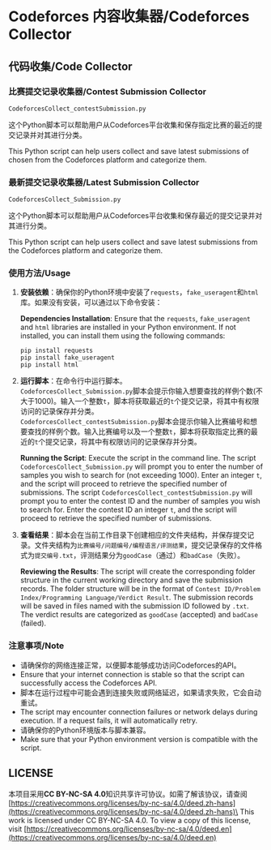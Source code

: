 # Codeforces 内容收集器/Codeforces Collector

## 代码收集/Code Collector

### 比赛提交记录收集器/Contest Submission Collector

`CodeforcesCollect_contestSubmission.py`

这个Python脚本可以帮助用户从Codeforces平台收集和保存指定比赛的最近的提交记录并对其进行分类。

This Python script can help users collect and save latest submissions of chosen from the Codeforces platform and categorize them.

### 最新提交记录收集器/Latest Submission Collector

`CodeforcesCollect_Submission.py`

这个Python脚本可以帮助用户从Codeforces平台收集和保存最近的提交记录并对其进行分类。

This Python script can help users collect and save latest submissions from the Codeforces platform and categorize them.

### 使用方法/Usage

1. **安装依赖**：确保你的Python环境中安装了`requests`，`fake_useragent`和`html`库。如果没有安装，可以通过以下命令安装：

   **Dependencies Installation**: Ensure that the `requests`, `fake_useragent` and `html` libraries are installed in your Python environment. If not installed, you can install them using the following commands:
   
   ```
   pip install requests
   pip install fake_useragent
   pip install html
   ```

3. **运行脚本**：在命令行中运行脚本。\
   `CodeforcesCollect_Submission.py`脚本会提示你输入想要查找的样例个数(不大于1000)。输入一个整数`t`，脚本将获取最近的`t`个提交记录，将其中有权限访问的记录保存并分类。\
   `CodeforcesCollect_contestSubmission.py`脚本会提示你输入比赛编号和想要查找的样例个数。输入比赛编号以及一个整数`t`，脚本将获取指定比赛的最近的`t`个提交记录，将其中有权限访问的记录保存并分类。

   **Running the Script**: Execute the script in the command line.
   The script `CodeforcesCollect_Submission.py` will prompt you to enter the number of samples you wish to search for (not exceeding 1000). Enter an integer `t`, and the script will proceed to retrieve the specified number of submissions.
   The script `CodeforcesCollect_contestSubmission.py` will prompt you to enter the contest ID and the number of samples you wish to search for. Enter the contest ID an integer `t`, and the script will proceed to retrieve the specified number of submissions.

5. **查看结果**：脚本会在当前工作目录下创建相应的文件夹结构，并保存提交记录。文件夹结构为`比赛编号/问题编号/编程语言/评测结果`，提交记录保存的文件格式为`提交编号.txt`，评测结果分为`goodCase`（通过）和`badCase`（失败）。

   **Reviewing the Results**: The script will create the corresponding folder structure in the current working directory and save the submission records. The folder structure will be in the format of `Contest ID/Problem Index/Programming Language/Verdict Result`. The submission records will be saved in files named with the submission ID followed by `.txt`. The verdict results are categorized as `goodCase` (accepted) and `badCase` (failed).

### 注意事项/Note

- 请确保你的网络连接正常，以便脚本能够成功访问Codeforces的API。
- Ensure that your internet connection is stable so that the script can successfully access the Codeforces API.
- 脚本在运行过程中可能会遇到连接失败或网络延迟，如果请求失败，它会自动重试。
- The script may encounter connection failures or network delays during execution. If a request fails, it will automatically retry.
- 请确保你的Python环境版本与脚本兼容。
- Make sure that your Python environment version is compatible with the script.

## LICENSE

本项目采用**CC BY-NC-SA 4.0**知识共享许可协议。如需了解该协议，请查阅[https://creativecommons.org/licenses/by-nc-sa/4.0/deed.zh-hans](https://creativecommons.org/licenses/by-nc-sa/4.0/deed.zh-hans)\
This work is licensed under CC BY-NC-SA 4.0. To view a copy of this license, visit [https://creativecommons.org/licenses/by-nc-sa/4.0/deed.en](https://creativecommons.org/licenses/by-nc-sa/4.0/deed.en)
